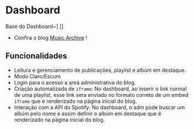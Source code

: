 # Dashboard
Base do Dashboard~]     []

- Confira o blog [Music Archive](https://music-archive-blog.vercel.app) !

## Funcionalidades
- Leitura e gerenciamento de publicações, playlist e albúm em destaque.
- Modo Claro/Escuro
- Login para o acesso a areá administrativa do blog.
- Criação automatizada de `iframe`: No dashboard, ao inserir o link normal de uma playlist, esse link sera enviado no formato correto de um embed `iframe` que é renderizado na página inicial do blog.
- Interação com a API do Spotify: No dashboard, o adm pode buscar um albúm pelo nome e assim definir o albúm em destaque que é renderizado na página inicial do blog.


